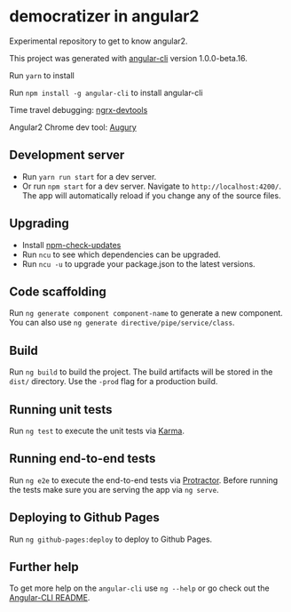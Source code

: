 # democratizer in angular2

Experimental repository to get to know angular2.

This project was generated with [angular-cli](https://github.com/angular/angular-cli) version 1.0.0-beta.16.

Run `yarn` to install

Run `npm install -g angular-cli` to install angular-cli

Time travel debugging: [ngrx-devtools](https://chrome.google.com/webstore/detail/redux-devtools/lmhkpmbekcpmknklioeibfkpmmfibljd?hl=en)

Angular2 Chrome dev tool: [Augury](https://chrome.google.com/webstore/detail/augury/elgalmkoelokbchhkhacckoklkejnhcd)

## Development server
* Run `yarn run start` for a dev server.
* Or run `npm start` for a dev server.
Navigate to `http://localhost:4200/`. The app will automatically reload if you change any of the source files.

## Upgrading
* Install [npm-check-updates](https://www.npmjs.com/package/npm-check-updates)
* Run `ncu` to see which dependencies can be upgraded.
* Run `ncu -u` to upgrade your package.json to the latest versions.

## Code scaffolding

Run `ng generate component component-name` to generate a new component. You can also use `ng generate directive/pipe/service/class`.

## Build

Run `ng build` to build the project. The build artifacts will be stored in the `dist/` directory. Use the `-prod` flag for a production build.

## Running unit tests

Run `ng test` to execute the unit tests via [Karma](https://karma-runner.github.io).

## Running end-to-end tests

Run `ng e2e` to execute the end-to-end tests via [Protractor](http://www.protractortest.org/). 
Before running the tests make sure you are serving the app via `ng serve`.

## Deploying to Github Pages

Run `ng github-pages:deploy` to deploy to Github Pages.

## Further help

To get more help on the `angular-cli` use `ng --help` or go check out the [Angular-CLI README](https://github.com/angular/angular-cli/blob/master/README.md).
